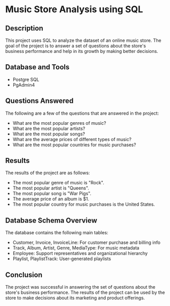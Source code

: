 # Music Store Analysis using SQL

## Description

This project uses SQL to analyze the dataset of an online music store. The goal of the project is to answer a set of questions about the store's business performance and help in its growth by making better decisions.

## Database and Tools

* Postgre SQL
* PgAdmin4

## Questions Answered

The following are a few of the questions that are answered in the project:

* What are the most popular genres of music?
* What are the most popular artists?
* What are the most popular songs?
* What are the average prices of different types of music?
* What are the most popular countries for music purchases?

## Results

The results of the project are as follows:

* The most popular genre of music is "Rock".
* The most popular artist is "Queens".
* The most popular song is "War Pigs".
* The average price of an album is $1.
* The most popular country for music purchases is the United States.
## Database Schema Overview

The database contains the following main tables:

* Customer, Invoice, InvoiceLine: For customer purchase and billing info
* Track, Album, Artist, Genre, MediaType: For music metadata
* Employee: Support representatives and organizational hierarchy
* Playlist, PlaylistTrack: User-generated playlists

## Conclusion

The project was successful in answering the set of questions about the store's business performance. The results of the project can be used by the store to make decisions about its marketing and product offerings.
